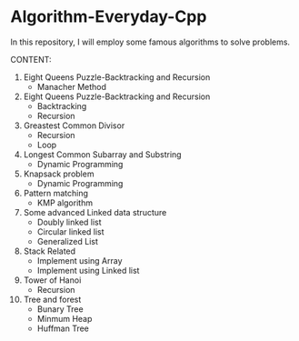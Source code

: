 # Algorithm-Everyday-Cpp
In this repository, I will employ some famous algorithms to solve problems. 

CONTENT:

1. Eight Queens Puzzle-Backtracking and Recursion
    -  Manacher Method
2. Eight Queens Puzzle-Backtracking and Recursion
    - Backtracking
    - Recursion
3. Greastest Common Divisor
    - Recursion
    - Loop
4. Longest Common Subarray and Substring
    - Dynamic Programming
5. Knapsack problem
    - Dynamic Programming
6. Pattern matching
    - KMP algorithm
7. Some advanced Linked data structure
    - Doubly linked list
    - Circular linked list
    - Generalized List
8. Stack Related
    - Implement using Array
    - Implement using Linked list
9. Tower of Hanoi
    - Recursion
10. Tree and forest
    - Bunary Tree
    - Minmum Heap
    - Huffman Tree
    

